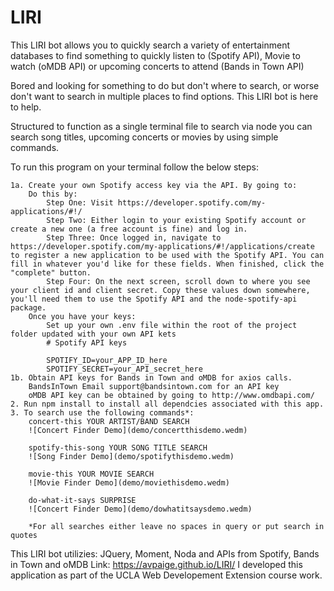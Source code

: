 # LIRI

This LIRI bot allows you to quickly search a variety of entertainment databases to find something to quickly listen to (Spotify API), Movie to watch (oMDB API) or upcoming concerts to attend (Bands in Town API)

Bored and looking for something to do but don't where to search, or worse don't want to search in multiple places to find options. This LIRI bot is here to help.

Structured to function as a single terminal file to search via node you can search song titles, upcoming concerts or movies by using simple commands.


To run this program on your terminal follow the below steps:

    1a. Create your own Spotify access key via the API. By going to:
        Do this by:
            Step One: Visit https://developer.spotify.com/my-applications/#!/
            Step Two: Either login to your existing Spotify account or create a new one (a free account is fine) and log in.
            Step Three: Once logged in, navigate to https://developer.spotify.com/my-applications/#!/applications/create to register a new application to be used with the Spotify API. You can fill in whatever you'd like for these fields. When finished, click the "complete" button.
            Step Four: On the next screen, scroll down to where you see your client id and client secret. Copy these values down somewhere, you'll need them to use the Spotify API and the node-spotify-api package.
        Once you have your keys:
            Set up your own .env file within the root of the project folder updated with your own API kets
            # Spotify API keys

            SPOTIFY_ID=your_APP_ID_here
            SPOTIFY_SECRET=your_API_secret_here
    1b. Obtain API keys for Bands in Town and oMDB for axios calls.
        BandsInTown Email support@bandsintown.com for an API key
        oMDB API key can be obtained by going to http://www.omdbapi.com/
    2. Run npm install to install all dependcies associated with this app.
    3. To search use the following commands*:
        concert-this YOUR ARTIST/BAND SEARCH 
        ![Concert Finder Demo](demo/concertthisdemo.wedm)

        spotify-this-song YOUR SONG TITLE SEARCH
        ![Song Finder Demo](demo/spotifythisdemo.wedm)
       
        movie-this YOUR MOVIE SEARCH
        ![Movie Finder Demo](demo/moviethisdemo.wedm)

        do-what-it-says SURPRISE
        ![Concert Finder Demo](demo/dowhatitsaysdemo.wedm)
        
        *For all searches either leave no spaces in query or put search in quotes


This LIRI bot utilizies: JQuery, Moment, Noda and APIs from Spotify, Bands in Town and oMDB 
Link: https://avpaige.github.io/LIRI/ 
I developed this application as part of the UCLA Web Developement Extension course work.



